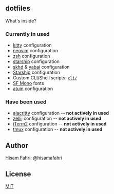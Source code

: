 ## dotfiles

What's inside?

### Currently in used

- [kitty](https://github.com/kovidgoyal/kitty) configuration
- [neovim](https://neovim.io/) configuration
- [zsh](https://ohmyz.sh/) configuration
- [starship](https://starship.rs/) configuration
- [skhd](https://github.com/koekeishiya/skhd) & [yabai](https://github.com/koekeishiya/yabai) configuration
- [Starship](https://starship.rs/) configuration
- Custom CLI/Shell scripts: [`cli/`](cli/)
- [SF Mono](https://developer.apple.com/fonts/) fonts
- [atuin](https://github.com/atuinsh/atuin) configuration

### Have been used

- [alacritty](https://alacritty.org/) configuration -- **not actively in used**
- [zellij](https://zellij.dev/) configuration -- **not actively in used**
- [iTerm2](https://iterm2.com) configuration -- **not actively in used**
- [tmux](https://github.com/tmux/tmux) configuration -- **not actively in used**

## Author

[Hisam Fahri](https://hisamafahri.com): [@hisamafahri](https://github.com/hisamafahri)

## License

[MIT](LICENSE)
